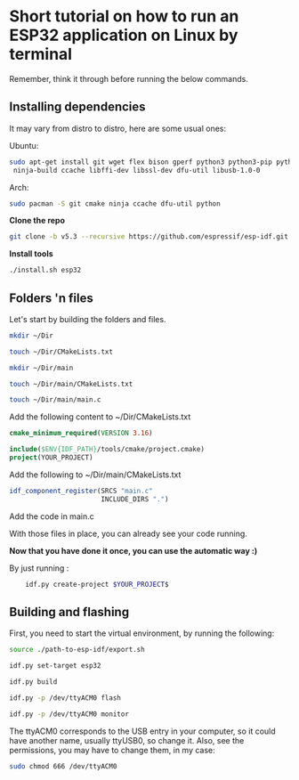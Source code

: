 # Short tutorial on how to run an ESP32 application on Linux by terminal

Remember, think it through before running the below commands.

## Installing dependencies

It may vary from distro to distro, here are some usual ones:

Ubuntu:

```bash
sudo apt-get install git wget flex bison gperf python3 python3-pip python3-venv cmake \
 ninja-build ccache libffi-dev libssl-dev dfu-util libusb-1.0-0
```

Arch:

```bash
sudo pacman -S git cmake ninja ccache dfu-util python
```

**Clone the repo** 

```bash
git clone -b v5.3 --recursive https://github.com/espressif/esp-idf.git
```

**Install tools** 

```bash
./install.sh esp32
```

## Folders 'n files

Let's start by building the folders and files.

```bash
mkdir ~/Dir

touch ~/Dir/CMakeLists.txt

mkdir ~/Dir/main 

touch ~/Dir/main/CMakeLists.txt

touch ~/Dir/main/main.c

```


Add the following content to ~/Dir/CMakeLists.txt 

 
```CMake
cmake_minimum_required(VERSION 3.16)

include($ENV{IDF_PATH}/tools/cmake/project.cmake)
project(YOUR_PROJECT)
```

Add the following to ~/Dir/main/CMakeLists.txt


```CMake
idf_component_register(SRCS "main.c"
                       INCLUDE_DIRS ".")
```

Add the code in main.c

With those files in place, you can already see your code running.

**Now that you have done it once, you can use the automatic way :)** 

By just running :

```bash
    idf.py create-project $YOUR_PROJECT$
```


## Building and flashing

First, you need to start the virtual environment, by running the following:

```bash
source ./path-to-esp-idf/export.sh

idf.py set-target esp32

idf.py build

idf.py -p /dev/ttyACM0 flash

idf.py -p /dev/ttyACM0 monitor
```


The ttyACM0 corresponds to the USB entry in your computer, so it could have another name, usually ttyUSB0, so change it. Also, see the permissions, you may have to change them, in my case:

```bash
sudo chmod 666 /dev/ttyACM0

```
